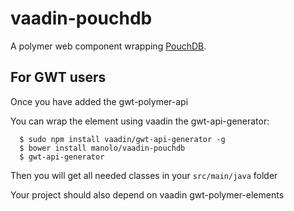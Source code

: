 vaadin-pouchdb
========

A polymer web component wrapping [PouchDB](http://pouchdb.com/).


## For GWT users

Once you have added the gwt-polymer-api

You can wrap the element using vaadin the gwt-api-generator:

```
  $ sudo npm install vaadin/gwt-api-generator -g
  $ bower install manolo/vaadin-pouchdb
  $ gwt-api-generator
```

Then you will get all needed classes in your `src/main/java` folder

Your project should also depend on vaadin gwt-polymer-elements

